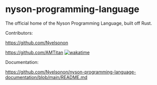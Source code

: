 # nyson-programming-language
The official home of the Nyson Programming Language, built off Rust.

Contributors:

https://github.com/Nyelsonon

https://github.com/AMTitan [![wakatime](https://wakatime.com/badge/github/AMTitan/nyson-programming-language.svg)](https://wakatime.com/badge/github/AMTitan/nyson-programming-language)

Documentation:

https://github.com/Nyelsonon/nyson-programming-language-documentation/blob/main/README.md


